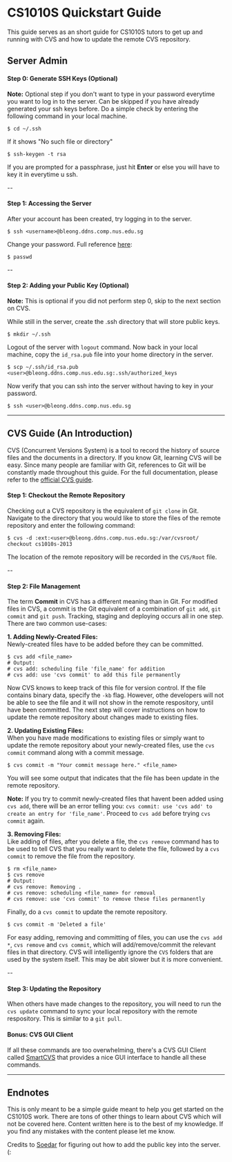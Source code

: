 CS1010S Quickstart Guide
==

This guide serves as an short guide for CS1010S tutors to get up and running with CVS and how to update the remote CVS repository.

## Server Admin

#### Step 0: Generate SSH Keys (Optional)

**Note:** Optional step if you don't want to type in your password everytime you want to log in to the server. Can be skipped if you have already generated your ssh keys before. Do a simple check by entering the following command in your local machine.

    $ cd ~/.ssh

If it shows "No such file or directory"

    $ ssh-keygen -t rsa

If you are prompted for a passphrase, just hit **Enter** or else you will have to key it in everytime u ssh.

--
#### Step 1: Accessing the Server
After your account has been created, try logging in to the server.
    
    $ ssh <username>@bleong.ddns.comp.nus.edu.sg

Change your password. Full reference [here](http://www.cyberciti.biz/faq/linux-set-change-password-how-to/):

    $ passwd
  
--  
#### Step 2: Adding your Public Key (Optional)
**Note:** This is optional if you did not perform step 0, skip to the next section on CVS.

While still in the server, create the .ssh directory that will store public keys.

    $ mkdir ~/.ssh
    
Logout of the server with `logout` command. Now back in your local machine, copy the `id_rsa.pub` file into your home directory in the server.

    $ scp ~/.ssh/id_rsa.pub <user>@bleong.ddns.comp.nus.edu.sg:.ssh/authorized_keys

Now verify that you can ssh into the server without having to key in your password.

    $ ssh <user>@bleong.ddns.comp.nus.edu.sg
  
***

## CVS Guide (An Introduction)

CVS (Concurrent Versions System) is a tool to record the history of source files and the documents in a directory. If you know Git, learning CVS will be easy. Since many people are familiar with Git, references to Git will be constantly made throughout this guide. For the full documentation, please refer to the [official CVS guide](http://ximbiot.com/cvs/manual/).

#### Step 1: Checkout the Remote Repository

Checking out a CVS repository is the equivalent of `git clone` in Git. Navigate to the directory that you would like to store the files of the remote repository and enter the following command:

    $ cvs -d :ext:<user>@bleong.ddns.comp.nus.edu.sg:/var/cvsroot/ checkout cs1010s-2013

The location of the remote repository will be recorded in the `CVS/Root` file.

--
#### Step 2: File Management

The term **Commit** in CVS has a different meaning than in Git. For modified files in CVS, a commit is the Git equivalent of a combination of `git add`, `git commit` and `git push`. Tracking, staging and deploying occurs all in one step. There are two common use-cases:

**1. Adding Newly-Created Files:**  
Newly-created files have to be added before they can be committed.

    $ cvs add <file_name>
    # Output:
    # cvs add: scheduling file 'file_name' for addition
    # cvs add: use 'cvs commit' to add this file permanently
  
Now CVS knows to keep track of this file for version control. If the file contains binary data, specify the `-kb` flag. However, othe developers will not be able to see the file and it will not show in the remote respository, until have been committed. The next step will cover instructions on how to update the remote repository about changes made to existing files.  
  
**2. Updating Existing Files:**  
When you have made modifications to existing files or simply want to update the remote repository about your newly-created files, use the `cvs commit` command along with a commit message.

    $ cvs commit -m "Your commit message here." <file_name>
    
You will see some output that indicates that the file has been update in the remote repository.  

**Note:** If you try to commit newly-created files that havent been added using `cvs add`, there will be an error telling you: `cvs commit: use 'cvs add' to create an entry for 'file_name'`. Proceed to `cvs add` before trying `cvs commit` again.  

**3. Removing Files:**  
Like adding of files, after you delete a file, the `cvs remove` command has to be used to tell CVS that you really want to delete the file, followed by a `cvs commit` to remove the file from the repository.

    $ rm <file_name>
    $ cvs remove
    # Output:
    # cvs remove: Removing .
    # cvs remove: scheduling <file_name> for removal
    # cvs remove: use 'cvs commit' to remove these files permanently

Finally, do a `cvs commit` to update the remote repository.

    $ cvs commit -m 'Deleted a file'

For easy adding, removing and committing of files, you can use the `cvs add *`, `cvs remove` and `cvs commit`, which will add/remove/commit the relevant files in that directory. CVS will intelligently ignore the `CVS` folders that are used by the system itself. This may be abit slower but it is more convenient.

--
#### Step 3: Updating the Repository

When others have made changes to the repository, you will need to run the `cvs update` command to sync your local repository with the remote respository. This is similar to a `git pull`.


#### Bonus: CVS GUI Client

If all these commands are too overwhelming, there's a CVS GUI Client called [SmartCVS](http://www.syntevo.com/smartcvs/) that provides a nice GUI interface to handle all these commands.

***

## Endnotes

This is only meant to be a simple guide meant to help you get started on the CS1010S work. There are tons of other things to learn about CVS which will not be covered here. Content written here is to the best of my knowledge. If you find any mistakes with the content please let me know.

Credits to [Soedar](https://github.com/soedar) for figuring out how to add the public key into the server. (:
